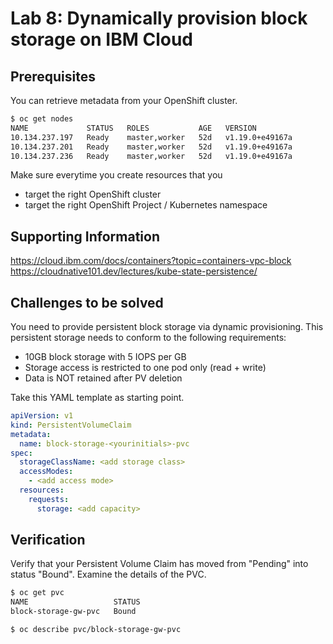 # Lab 8: Dynamically provision block storage on IBM Cloud

## Prerequisites

You can retrieve metadata from your OpenShift cluster.

```bash
$ oc get nodes
NAME             STATUS   ROLES           AGE   VERSION
10.134.237.197   Ready    master,worker   52d   v1.19.0+e49167a
10.134.237.201   Ready    master,worker   52d   v1.19.0+e49167a
10.134.237.236   Ready    master,worker   52d   v1.19.0+e49167a
```

Make sure everytime you create resources that you

- target the right OpenShift cluster
- target the right OpenShift Project / Kubernetes namespace

## Supporting Information

https://cloud.ibm.com/docs/containers?topic=containers-vpc-block
https://cloudnative101.dev/lectures/kube-state-persistence/

## Challenges to be solved

You need to provide persistent block storage via dynamic provisioning.
This persistent storage needs to conform to the following requirements:

- 10GB block storage with 5 IOPS per GB
- Storage access is restricted to one pod only (read + write)
- Data is NOT retained after PV deletion

Take this YAML template as starting point.

```yaml
apiVersion: v1
kind: PersistentVolumeClaim
metadata:
  name: block-storage-<yourinitials>-pvc
spec:
  storageClassName: <add storage class>
  accessModes:
    - <add access mode>
  resources:
    requests:
      storage: <add capacity>
```

## Verification

Verify that your Persistent Volume Claim has moved from "Pending" into status "Bound". Examine the details of the PVC.

```bash
$ oc get pvc
NAME                   STATUS
block-storage-gw-pvc   Bound

$ oc describe pvc/block-storage-gw-pvc

```
